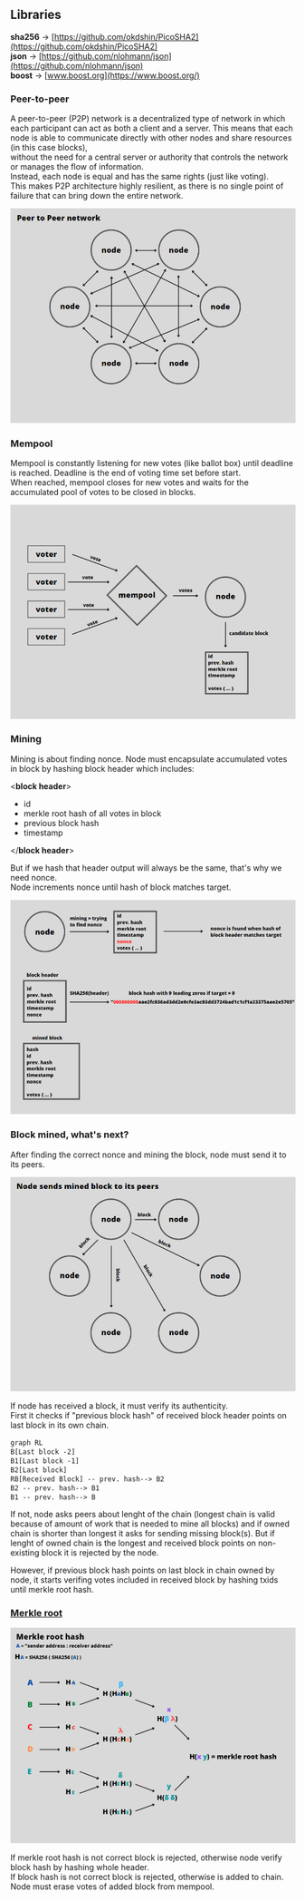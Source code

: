 ## Libraries

**sha256** → [https://github.com/okdshin/PicoSHA2](https://github.com/okdshin/PicoSHA2)   
**json** → [https://github.com/nlohmann/json](https://github.com/nlohmann/json)   
**boost** → [www.boost.org](https://www.boost.org/)   

### Peer-to-peer   
A peer-to-peer (P2P) network is a decentralized type of network in which each participant can act as both a client and a server. This means that each node is able to communicate directly with other nodes and share resources (in this case blocks),   
without the need for a central server or authority that controls the network or manages the flow of information.      
Instead, each node is equal and has the same rights (just like voting).  
This makes P2P architecture highly resilient, as there is no single point of failure that can bring down the entire network.   
   
![p2p](img/p2p.PNG)   
   
### Mempool
Mempool is constantly listening for new votes (like ballot box) until deadline is reached. Deadline is the end of voting time set before start.    
When reached, mempool closes for new votes and waits for the accumulated pool of votes to be closed in blocks.   
   
![mempool](img/mempool.PNG)   
    
### Mining
Mining is about finding nonce. Node must encapsulate accumulated votes in block by hashing block header which includes:   
    
<**block header**>   
- id
- merkle root hash of all votes in block
- previous block hash
- timestamp

</**block header**>    
    
But if we hash that header output will always be the same, that's why we need nonce.     
Node increments nonce until hash of block matches target.     

    
![mining](img/mining.PNG)   
   
### Block mined, what's next?   
After finding the correct nonce and mining the block, node must send it to its peers.   
   
![sendBlock](img/sendingBlock.PNG)   
   
If node has received a block, it must verify its authenticity.    
First it checks if "previous block hash" of received block header points on last block in its own chain.

```mermaid
graph RL
B[Last block -2]
B1[Last block -1]
B2[Last block]
RB[Received Block] -- prev. hash--> B2
B2 -- prev. hash--> B1
B1 -- prev. hash--> B
```
   
If not, node asks peers about lenght of the chain (longest chain is valid because of amount of work that is needed to mine all blocks) and if owned chain is shorter than longest it asks for sending missing block(s). But if lenght of owned chain is the longest and received block points on non-existing block it is rejected by the node.   

However, if previous block hash points on last block in chain owned by node, it starts verifing votes included in received block by hashing txids until merkle root hash.   
    
### [Merkle root](https://learnmeabitcoin.com/technical/merkle-root)   
   
![sendBlock](img/merkleRootHash.PNG)   
   
If merkle root hash is not correct block is rejected, otherwise node verify block hash by hashing whole header.    
If block hash is not correct block is rejected, otherwise is added to chain. Node must erase votes of added block from mempool.   
